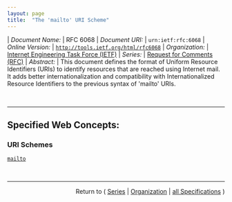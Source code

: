 ```yaml
---
layout: page
title:  "The 'mailto' URI Scheme"
---
```


| *Document Name:* | RFC 6068
| *Document URI:* | `urn:ietf:rfc:6068`
| *Online Version:* | [`http://tools.ietf.org/html/rfc6068`](http://tools.ietf.org/html/rfc6068)
| *Organization:* | [Internet Engineering Task Force (IETF)](..  "List of specification series by this organization")
| *Series:* | [Request for Comments (RFC)](.  "List of specifications in this series")
| *Abstract:* | This document defines the format of Uniform Resource Identifiers (URIs) to identify resources that are reached using Internet mail. It adds better internationalization and compatibility with Internationalized Resource Identifiers to the previous syntax of 'mailto' URIs.

<br/>
<hr/>

## Specified Web Concepts:

### URI Schemes

[`mailto`](/concepts/uri-scheme/mailto "A 'mailto' URI designates an &#34;Internet resource&#34;, which is the mailbox specified in the address.")



<br/>
<hr/>

<p style="text-align: right">Return to ( <a href="./">Series</a> | <a href="../">Organization</a> | <a href="../../">all Specifications</a> )</p>